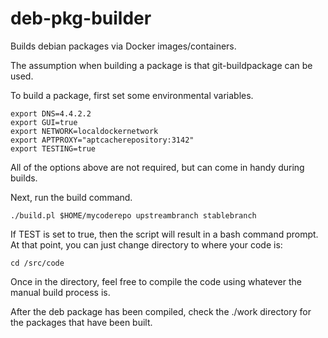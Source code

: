 # deb-pkg-builder

Builds debian packages via Docker images/containers.

The assumption when building a package is that git-buildpackage can be used.

To build a package, first set some environmental variables.

```
export DNS=4.4.2.2 
export GUI=true 
export NETWORK=localdockernetwork 
export APTPROXY="aptcacherepository:3142" 
export TESTING=true 
```

All of the options above are not required, but can come in handy during builds.


Next, run the build command.


```
./build.pl $HOME/mycoderepo upstreambranch stablebranch
```

If TEST is set to true, then the script will result in a bash command prompt.  At that point, you can just change directory to where your code is:


```
cd /src/code
```

Once in the directory, feel free to compile the code using whatever the manual build process is.


After the deb package has been compiled, check the ./work directory for the packages that have been built.

